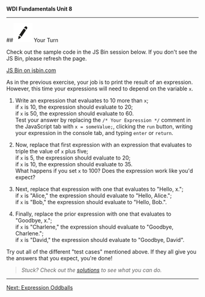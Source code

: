 **WDI Fundamentals Unit 8**

---

##![Your Turn](../assets/exercise.png) Your Turn

Check out the sample code in the JS Bin session below. If you don't see the JS Bin, please refresh the page.


<a class="jsbin-embed" href="https://jsbin.com/qeruxex/embed?js,console&height600">JS Bin on jsbin.com</a><script src="https://static.jsbin.com/js/embed.min.js?3.35.12"></script>

As in the previous exercise, your job is to print the result of an expression. However, this time your expressions will need to depend on the variable `x`.

1. Write an expression that evaluates to 10 more than `x`;<br>
if `x` is 10, the expression should evaluate to 20;<br>
if `x` is 50, the expression should evaluate to 60.<br>
Test your answer by replacing the `/* Your Expression */` comment in the JavaScript tab with `x = someValue;`, clicking the `run` button, writing your expression in the console tab, and typing `enter` or `return`.

2. Now, replace that first expression with an expression that evaluates to triple the value of `x` plus five;<br>
if `x` is 5, the expression should evaluate to 20;<br>
if `x` is 10, the expression should evaluate to 35.<br>
What happens if you set `x` to 100? Does the expression work like you'd expect?

3. Next, replace that expression with one that evaluates to "Hello, x.";<br>
if `x` is "Alice," the expression should evaluate to "Hello, Alice.";<br>
if `x` is "Bob," the expression should evaluate to "Hello, Bob.".

4. Finally, replace the prior expression with one that evaluates to "Goodbye, x.";<br>
if `x` is "Charlene," the expression should evaluate to "Goodbye, Charlene.";<br>
if `x` is "David," the expression should evaluate to "Goodbye, David".

Try out all of the different "test cases" mentioned above.
If they all give you the answers that you expect, you're done!

> *Stuck? Check out the [solutions](../exercise-solutions.md) to see what you can do.*

---
[Next: Expression Oddballs](08_lesson.md)
